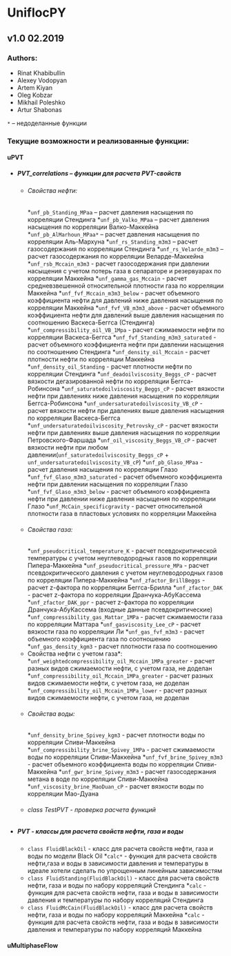 # UniflocPY #

## v1.0 02.2019 ##

### Authors:
* Rinat Khabibullin
* Alexey Vodopyan
* Artem Kiyan
* Oleg Kobzar
* Mikhail Poleshko
* Artur Shabonas

`*` – недоделанные функции

### Текущие возможности и реализованные функции:


#### uPVT
* ##### PVT_correlations – функции для расчета PVT-свойств
	* ###### Свойства нефти:
		*`unf_pb_Standing_MPaa` – расчет давления насыщения по корреляции Стендинга
		*`unf_pb_Valko_MPaa` – расчет давления насыщения по корреляции Валко-Маккейна
		*`unf_pb_AlMarhoun_MPaa*` – расчет давления насыщения по корреляции Аль-Мархуна
		*`unf_rs_Standing_m3m3` – расчет газосодержания по корреляции Стендинга
		*`unf_rs_Velarde_m3m3` – расчет газосодержания по корреляции Веларде-Маккейна
		*`unf_rsb_Mccain_m3m3` - расчет газосодержания при давлении насыщения с учетом потерь газа в сепараторе и резервуарах по корреляции Маккейна
		*`unf_gamma_gas_Mccain` - расчет средневзвешенной относительной плотности газа по корреляции Маккейна
		*`unf_fvf_Mccain_m3m3_below` - расчет объемного коэффициента нефти для давлений ниже давления насыщения по корреляции Маккейна
		*`unf_fvf_VB_m3m3_above` - расчет объемного коэффициента нефти для давлений выше давления насыщения по соотношению Васкеса-Беггса (Стендинга)
		*`unf_compressibility_oil_VB_1Mpa` - расчет сжимаемости нефти по корреляции Васкеса-Беггса
		*`unf_fvf_Standing_m3m3_saturated` - расчет объемного коэффициента нефти при давлении насыщения по соотношению Стендинга
		*`unf_density_oil_Mccain` - расчет плотности нефти по корреляции Маккейна
		*`unf_density_oil_Standing` - расчет плотности нефти по корреляции Стендинга
		*`unf_deadoilviscosity_Beggs_cP` - расчет вязкости дегазированной нефти по корреляции Беггса-Робинсона
		*`unf_saturatedoilviscosity_Beggs_cP` - расчет вязкости нефти при давлениях ниже давления насыщения по корреляции Беггса-Робинсона
		*`unf_undersaturatedoilviscosity_VB_cP` - расчет вязкости нефти при давлениях выше давления насыщения по корреляции Васкеса-Беггса
		*`unf_undersaturatedoilviscosity_Petrovsky_cP` - расчет вязкости нефти при давлениях выше давления насыщения по корреляции Петровского-Фаршада
		*`unf_oil_viscosity_Beggs_VB_cP` - расчет вязкости нефти при любом давлении(`unf_saturatedoilviscosity_Beggs_cP` + `unf_undersaturatedoilviscosity_VB_cP`)
		*`unf_pb_Glaso_MPaa` - расчет давления насыщения по корреляции Глазо
		*`unf_fvf_Glaso_m3m3_saturated` - расчет объемного коэффициента нефти при давлении насыщения по корреляции Глазо
		*`unf_fvf_Glaso_m3m3_below` - расчет объемного коэффициента нефти при давлении ниже давления насыщения по корреляции Глазо
		*`unf_McCain_specificgravity` - расчет относительной плотности газа в пластовых условиях по корреляции Маккейна
	* ###### Свойства газа:
		*`unf_pseudocritical_temperature_K` - расчет псевдокритической температуры с учетом неуглеводородных газов по корреляции Пипера-Маккейна
		*`unf_pseudocritical_pressure_MPa` - расчет псевдокритического давления с учетом неуглеводородных газов по корреляции Пипера-Маккейна
		*`unf_zfactor_BrillBeggs` - расчет z-фактора по корреляции Беггса-Брилла
		*`unf_zfactor_DAK` - расчет z-фактора по корреляции Дранчука-АбуКассема
		*`unf_zfactor_DAK_ppr` - расчет z-фактора по корреляции Дранчука-АбуКассема (входные данные псевдокритические)
		*`unf_compressibility_gas_Mattar_1MPa` - расчет сжимаемости газа по корреляции Маттара
		*`unf_gasviscosity_Lee_cP` - расчет вязкости газа по корреляции Ли
		*`unf_gas_fvf_m3m3` - расчет объемного коэффициента газа по соотношению
		*`unf_gas_density_kgm3` - расчет плотности газа по соотношению
	* Свойства нефти с учетом газа*:
		*`unf_weightedcompressibility_oil_Mccain_1MPa_greater` - расчет разных видов сжимаемости нефти, с учетом газа, не доделан
		*`unf_compressibility_oil_Mccain_1MPa_greater` - расчет разных видов сжимаемости нефти, с учетом газа, не доделан
		*`unf_compressibility_oil_Mccain_1MPa_lower` - расчет разных видов сжимаемости нефти, с учетом газа, не доделан
	* ###### Свойства воды:
		*`unf_density_brine_Spivey_kgm3` - расчет плотности воды по корреляции Спиви-Маккейна
		*`unf_compressibility_brine_Spivey_1MPa` - расчет сжимаемости воды по корреляции Спиви-Маккейна
		*`unf_fvf_brine_Spivey_m3m3` - расчет объемного коэффициента воды по корреляции Спиви-Маккейна
		*`unf_gwr_brine_Spivey_m3m3` - расчет газосодержания метана в воде по корреляции Спиви-Маккейна
		*`unf_viscosity_brine_MaoDuan_cP` - расчет вязкости воды по корреляции Мао-Дуана
	* ###### class TestPVT - проверка расчета функций
* ##### PVT - классы для расчета свойств нефти, газа и воды
	* `class FluidBlackOil` - класс для расчета свойств нефти, газа и воды по модели Black Oil
		*`calc*` - функция для расчета свойств нефти,газа и воды в зависимости давления и температуры в идеале хотели сделать по упрощенным линейным зависимостям
	* `class FluidStanding(FluidBlackOil)` - класс для расчета свойств нефти, газа и воды по набору корреляций Стендинга
		*`calc` - функция для расчета свойств нефти, газа и воды в зависимости давления и температуры по набору корреляций Стендинга
	* `class FluidMcCain(FluidBlackOil)` - класс для расчета свойств нефти, газа и воды по набору корреляций Маккейна
		*`calc` - функция для расчета свойств нефти, газа и воды в зависимости давления и температуры по набору корреляций Маккейна
		
#### uMultiphaseFlow ####
